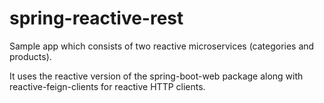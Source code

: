 # spring-reactive-rest
Sample app which consists of two reactive microservices (categories and products). 

It uses the reactive version of the spring-boot-web package along with reactive-feign-clients for reactive HTTP clients.
